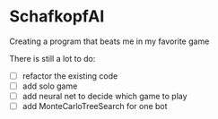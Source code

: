 # SchafkopfAI

Creating a program that beats me in my favorite game

There is still a lot to do:
- [ ] refactor the existing code
- [ ] add solo game
- [ ] add neural net to decide which game to play 
- [ ] add MonteCarloTreeSearch for one bot

